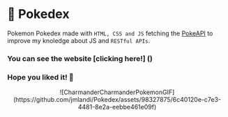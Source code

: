 # 🚀 Pokedex
Pokemon Pokedex made with `HTML, CSS and JS` fetching the [PokeAPI](https://pokeapi.co/) to improve my knoledge about JS and `RESTful APIs`.
### You can see the website [clicking here!] ()
### Hope you liked it! 🤞
<div style='text-align: center;'>![CharmanderCharmanderPokemonGIF](https://github.com/jmlandi/Pokedex/assets/98327875/6c40120e-c7e3-4481-8e2a-eebbe461e09f)</div>
